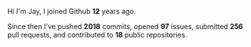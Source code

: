 Hi I'm Jay, I joined Github **12** years ago.

Since then I've pushed **2018** commits, opened **97** issues, submitted **256** pull requests, and contributed to **18** public repositories.
